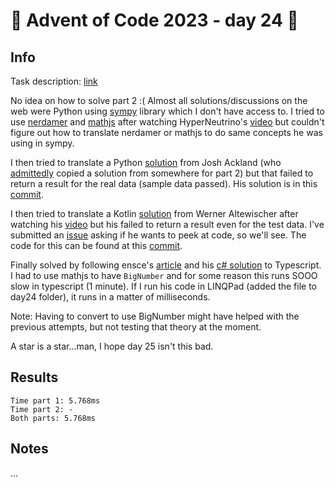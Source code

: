 # 🎄 Advent of Code 2023 - day 24 🎄

## Info

Task description: [link](https://adventofcode.com/2023/day/24)

No idea on how to solve part 2 :(  Almost all solutions/discussions on the web were Python using [sympy](https://www.sympy.org/en/index.html) library which I don't have access to.  I tried to use [nerdamer](https://nerdamer.com/) and [mathjs](https://mathjs.org/) after watching HyperNeutrino's [video](https://www.youtube.com/watch?v=guOyA7Ijqgk) but couldn't figure out how to translate nerdamer or mathjs to do same concepts he was using in sympy.

I then tried to translate a Python [solution](https://github.com/joshackland/advent_of_code/blob/master/2023/python/24.py) from Josh Ackland (who [admittedly](https://youtu.be/91qd9Uv2I9E?t=1089) copied a solution from somewhere for part 2) but that failed to return a result for the real data (sample data passed).  His solution is in this [commit](https://github.com/terryaney/advent-of-code/commit/a4073ebad9be4e5bdabefd1b215e344b9e4d6226).

I then tried to translate a Kotlin [solution](https://github.com/werner77/AdventOfCode/blob/master/src/main/kotlin/com/behindmedia/adventofcode/year2023/day24/Day24.kt) from Werner Altewischer after watching his [video](https://www.youtube.com/watch?v=nP2ahZs40U8&t=231s) but his failed to return a result even for the test data.  I've submitted an [issue](https://github.com/werner77/AdventOfCode/issues/2) asking if he wants to peek at code, so we'll see.  The code for this can be found at this [commit](https://github.com/terryaney/advent-of-code/commit/b0b3af4d817863b3b52bcc0afae4f5e8ea3d81df).

Finally solved by following ensce's [article](https://aoc.csokavar.hu/?day=24) and his [c# solution](https://github.com/encse/adventofcode/blob/master/2023/Day24/Solution.cs) to Typescript.  I had to use mathjs to have `BigNumber` and for some reason this runs SOOO slow in typescript (1 minute).  If I run his code in LINQPad (added the file to day24 folder), it runs in a matter of milliseconds.

Note: Having to convert to use BigNumber might have helped with the previous attempts, but not testing that theory at the moment.

A star is a star...man, I hope day 25 isn't this bad.

## Results

```
Time part 1: 5.768ms
Time part 2: -
Both parts: 5.768ms
```

## Notes

...